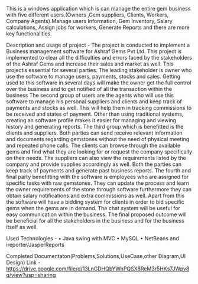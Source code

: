 This is a windows application which is can manage the entire gem business with
five different users.(Owners ,Gem suppliers, Clients, Workers, Company
Agents).Manage users Information, Gem Inventory, Salary calculations, Assign jobs
for workers, Generate Reports and there are more key functionalities.

Description and usage of project - The project is conducted to implement a Business management software for Ashraf Gems 
Pvt Ltd. This project is implemented to clear all the difficulties and errors faced by the 
stakeholders of the Ashraf Gems and increase their sales and market as well. This
projectis essential for several parties. The leading stakeholder is owner who use the
software to manage users, payments, stocks and sales. Getting used to this software in 
several days will make the owner get the full control over the business and to get 
notified of all the transaction within the business The second group of users are the 
agents who will use this software to manage his personal suppliers and clients and 
keep track of payments and stocks as well. This will help them in tracking 
commissions to be received and states of payment. Other than using traditional 
systems, creating an software profile makes it easier for managing and viewing 
history and generating reports. The third group which is benefitted is the clients and 
suppliers. Both parties can send receive relevant information and documents regarding 
gemstones without the need of physical meeting and repeated phone calls. The clients 
can browse through the available gems and find what they are looking for or request 
the company specifically on their needs. The suppliers can also view the requirements 
listed by the company and provide supplies accordingly as well. Both the parties can 
keep track of payments and generate past business reports. The fourth and final party 
benefitting with the software is employees who are assigned for specific tasks with 
raw gemstones. They can update the process and learn the owner requirements of the 
stone through software furthermore they can obtain salary notifications and extra 
commissions as well. Apart from this the software will have a bidding system for 
clients in order to bid specific gems when the gems are in demand. The chat system 
will be useful for easy communication within the business. The final proposed 
outcome will be beneficial for all the stakeholders in the business and for the business 
itself as well.

Used Technologies - • Java swing with MVC
• MySQL
• NetBeans and ireporter/JasperReports

Completed Documentaton(Problems,Solutions,UseCase,other Diagram,UI Design) Link - https://drive.google.com/file/d/13LnGDHQbYWnPQSX8ReM3r5HKs7JWpv8q/view?usp=sharing
